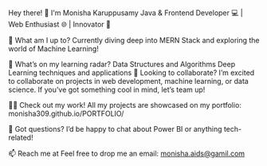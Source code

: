 Hey there! 👋 I'm Monisha Karuppusamy
Java & Frontend Developer 💻 | Web Enthusiast 🌐 | Innovator 🚀

🔭 What am I up to?
Currently diving deep into MERN Stack and exploring the world of Machine Learning!

🌱 What’s on my learning radar?
Data Structures and Algorithms
Deep Learning techniques and applications
👯 Looking to collaborate?
I’m excited to collaborate on projects in web development, machine learning, or data science. If you’ve got something cool in mind, let’s team up!

👨‍💻 Check out my work!
All my projects are showcased on my portfolio: monisha309.github.io/PORTFOLIO/

💬 Got questions?
I’d be happy to chat about Power BI or anything tech-related!

📫 Reach me at
Feel free to drop me an email: monisha.aids@gamil.com

